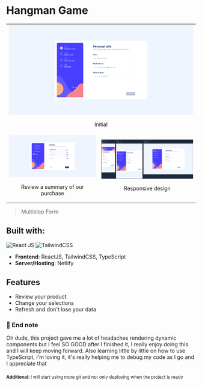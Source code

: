 # Hangman Game

<table>
    <tr>
        <td colspan="2">
            <img src="/msf01.png"></img>
            <br />
            <p align="center">Initial</p>
        </td>
    </tr>
    <tr>
        <td width>
            <img src="/msf02.png"></img>
            <br />
            <p align="center">Review a summary of our purchase</p>
        </td>
         <td width>
            <img src="/msf03.png"></img>
            <br />
            <p align="center">Responsive design</p>
        </td>
    </tr>
</table>

> Multistep Form
## Built with:

![React JS](https://img.shields.io/badge/React-20232A?style=for-the-badge&logo=react&logoColor=61DAFB") ![TailwindCSS](https://img.shields.io/badge/tailwindcss-%2338B2AC.svg?style=for-the-badge&logo=tailwind-css&logoColor=white)

- **Frontend**: ReactJS, TailwindCSS, TypeScript
- **Server/Hosting**: Netlify

## Features

- Review your product
- Change your selections
- Refresh and don't lose your data

### 📑 End note 

Oh dude, this project gave me a lot of headaches rendering dynamic components but I feel SO GOOD after I finished it, I really enjoy doing this and I will keep moving forward. Also learning little by little on how to use TypeScript, I'm loving it, it's really helping me to debug my code as I go and I appreciate that

<sub>**Additional**: I will start using more git and not only deploying when the project is ready</sub>
